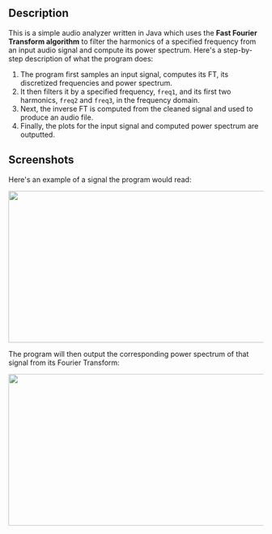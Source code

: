 ## Description

This is a simple audio analyzer written in Java which uses the **Fast Fourier Transform algorithm** to filter the harmonics of a specified frequency from an input audio signal and compute its power spectrum. Here's a step-by-step description of what the program does:

1. The program first samples an input signal, computes its FT, its discretized frequencies and power spectrum.
2. It then filters it by a specified frequency, `freq1`, and its first two harmonics, `freq2` and `freq3`, in the frequency domain. 
3. Next, the inverse FT is computed from the cleaned signal and used to produce an audio file. 
4. Finally, the plots for the input signal and computed power spectrum are outputted.

## Screenshots

Here's an example of a signal the program would read:

<p align="center"><img src ="https://user-images.githubusercontent.com/16710726/42006370-6571f06e-7a47-11e8-982e-0d7b4608a7f8.png" width = "600" height = "300"/>

The program will then output the corresponding power spectrum of that signal from its Fourier Transform:

<p align="center"><img src ="https://user-images.githubusercontent.com/16710726/42006332-35564efc-7a47-11e8-9a6b-00bfeff5e059.png" width = "600" height = "300"/>
